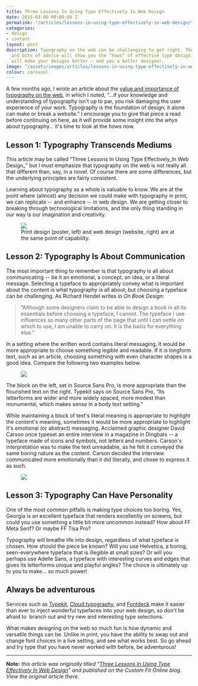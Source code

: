 ```yaml
---
title: Three Lessons In Using Type Effectively In Web Design
date: 2015-03-06 00:00:00 Z
permalink: "/articles/lessons-in-using-type-effectively-in-web-design/"
categories:
- design
- content
layout: post
description: Typography on the web can be challenging to get right. These three lessons
  and bits of advice will show you the “hows” of effective type design, and how they
  will make your designs better — and you a better designer.
image: "/assets/images/articles/lessons-in-using-type-effectively-in-web-design/typography-print-vs-web.jpg"
colour: carousel
---
```


A few months ago, I wrote an article about the [value and importance of typography on the web](/news/2014/11/26/value-and-importance-of-typography-on-the-web/ "Value and Importance of Typography On the Web"), in which I noted, “…if your knowledge and understanding of typography isn't up to par, you risk damaging the user experience of your work. Typography is the foundation of design; it alone can make or break a website.” I encourage you to give that piece a read before continuing on here, as it will provide some insight into the _whys_ about typography… it's time to look at the _hows_ now.

## Lesson 1: Typography Transcends Mediums

This article may be called “Three Lessons In Using Type Effectively_In Web Design_” but I must emphasize that typography on the web is not really all that different than, say, in a novel. Of course there are some differences, but the underlying principles are fairly consistent.

Learning about typography as a whole is valuable to know. We are at the point where (almost) any decision we could make with typography in print, we can replicate -- and enhance -- in web design. We are getting closer to breaking through technological limitations, and the only thing standing in our way is our imagination and creativity.

<figure>
    <img src="{{site.url}}/assets/images/articles/lessons-in-using-type-effectively-in-web-design/typography-print-vs-web.jpg" />
    <figcaption>Print design (poster, left) and web design (website, right) are at the same point of capability.</figcaption>
</figure>

## Lesson 2: Typography Is About Communication

The most important thing to remember is that typography is all about communicating -- be it an emotional, a concept, an idea, or a literal message. Selecting a typeface to appropriately convey what is important about the content is what typography is all about; but choosing a typeface can be challenging. As Richard Hendel writes in _On Book Design_:

>“Although some designers claim to be able to design a book in all its essentials before choosing a typeface, I cannot. The typeface I use influences so many other parts of the page that until I can settle on which to use, I am unable to carry on. It is the basis for everything else.”

In a setting where the written word contains literal messaging, it would be more appropriate to choose something legible and readable. If it is longform text, such as an article, choosing something with even character shapes is a good idea. Compare the following two examples below.

<figure>
    <img src="{{site.url}}/assets/images/articles/lessons-in-using-type-effectively-in-web-design/good-vs-bad-longform.png" />
</figure>

The block on the left, set in Source Sans Pro, is more appropriate than the flourished text on the right. Typekit says on Source Sans Pro, “Its letterforms are wider and more widely spaced, more modest than monumental, which makes sense in a body text setting.”

While maintaining a block of text's literal meaning is appropriate to highlight the content's meaning, sometimes it would be more appropriate to highlight it's emotional (or abstract) messaging. Acclaimed graphic designer David Carson once typeset an entire interview in a magazine in Dingbats -- a typeface made of icons and symbols, not letters and numbers. Carson's interpretation was to make the text unreadable, as he felt it conveyed the same boring nature as the content. Carson decided the interview communicated more emotionally than it did literally, and chose to express it as such.

<figure>
    <img src="{{site.url}}/assets/images/articles/lessons-in-using-type-effectively-in-web-design/david-carson-wingdings.jpg" />
</figure>

## Lesson 3: Typography Can Have Personality

One of the most common pitfalls is making type choices too boring. Yes, Georgia is an excellent typeface that renders excellently on screens, but could you use something a little bit more uncommon instead? How about FF Meta Serif? Or maybe FF Tisa Pro?

Typography will breathe life into design, regardless of what typeface is chosen. How should the piece be known? Will you use Helvetica, a boring, seen-everywhere typeface that is illegible at small sizes? Or will you perhaps use Adelle Sans, a typeface with interesting curves and edges that gives its letterforms unique and playful angles? The choice is ultimately up to you to make… so much power!

## Always be adventurous

Services such as [Typekit](http://typekit.com/ "Typekit web fonts"), [Cloud.typography](http://www.typography.com/cloud/welcome/ "Cloud.typography, the webfont solution for design professionals."), and [Fontdeck](http://fontdeck.com/ "Fontdeck web fonts") make it easier than ever to inject wonderful typefaces into your web design, so don't be afraid to  branch out and try new and interesting type selections.

What makes designing on the web so much fun is how dynamic and versatile things can be. Unlike in print, you have the ability to swap out and change font choices in a live setting, and see what works best. So go ahead and try type that you have never worked with before, be adventurous!

***

**Note:** *this article was originally titled “[Three Lessons In Using Type Effectively In Web Design](http://customfitonline.com/news/2015/3/6/three-lessons-in-using-type-effectively-in-web-design/)” and published on the Custom Fit Online blog. View the original article there.*
